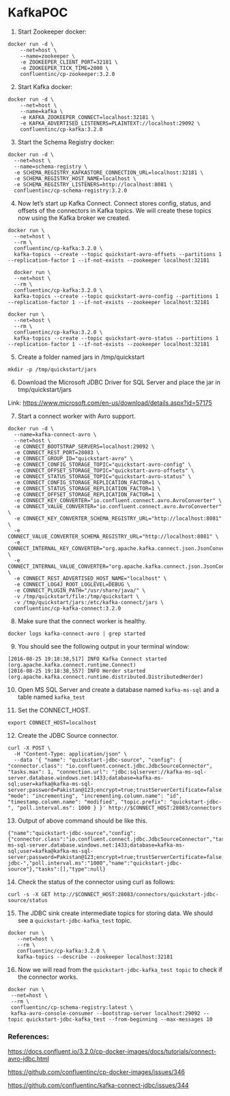 # KafkaPOC


1. Start Zookeeper docker:

```
docker run -d \
    --net=host \
    --name=zookeeper \
    -e ZOOKEEPER_CLIENT_PORT=32181 \
    -e ZOOKEEPER_TICK_TIME=2000 \
    confluentinc/cp-zookeeper:3.2.0
```

2. Start Kafka docker:

```
docker run -d \
    --net=host \
    --name=kafka \
    -e KAFKA_ZOOKEEPER_CONNECT=localhost:32181 \
    -e KAFKA_ADVERTISED_LISTENERS=PLAINTEXT://localhost:29092 \
    confluentinc/cp-kafka:3.2.0
```

3.  Start the Schema Registry docker:

```
docker run -d \
  --net=host \
  --name=schema-registry \
  -e SCHEMA_REGISTRY_KAFKASTORE_CONNECTION_URL=localhost:32181 \
  -e SCHEMA_REGISTRY_HOST_NAME=localhost \
  -e SCHEMA_REGISTRY_LISTENERS=http://localhost:8081 \
  confluentinc/cp-schema-registry:3.2.0
```

4. Now let’s start up Kafka Connect. Connect stores config, status, and offsets of the connectors in Kafka topics. We will create these topics now using the Kafka broker we created.

```
docker run \
  --net=host \
  --rm \
  confluentinc/cp-kafka:3.2.0 \
  kafka-topics --create --topic quickstart-avro-offsets --partitions 1 --replication-factor 1 --if-not-exists --zookeeper localhost:32181
```

```
  docker run \
  --net=host \
  --rm \
  confluentinc/cp-kafka:3.2.0 \
  kafka-topics --create --topic quickstart-avro-config --partitions 1 --replication-factor 1 --if-not-exists --zookeeper localhost:32181
```

```
docker run \
  --net=host \
  --rm \
  confluentinc/cp-kafka:3.2.0 \
  kafka-topics --create --topic quickstart-avro-status --partitions 1 --replication-factor 1 --if-not-exists --zookeeper localhost:32181
```

5. Create a folder named jars in /tmp/quickstart

```
mkdir -p /tmp/quickstart/jars 
```

6. Download the Microsoft JDBC Driver for SQL Server and place the jar in tmp/quickstart/jars

Link: https://www.microsoft.com/en-us/download/details.aspx?id=57175

7. Start a connect worker with Avro support.

```
docker run -d \
  --name=kafka-connect-avro \
  --net=host \
  -e CONNECT_BOOTSTRAP_SERVERS=localhost:29092 \
  -e CONNECT_REST_PORT=28083 \
  -e CONNECT_GROUP_ID="quickstart-avro" \
  -e CONNECT_CONFIG_STORAGE_TOPIC="quickstart-avro-config" \
  -e CONNECT_OFFSET_STORAGE_TOPIC="quickstart-avro-offsets" \
  -e CONNECT_STATUS_STORAGE_TOPIC="quickstart-avro-status" \
  -e CONNECT_CONFIG_STORAGE_REPLICATION_FACTOR=1 \
  -e CONNECT_STATUS_STORAGE_REPLICATION_FACTOR=1 \
  -e CONNECT_OFFSET_STORAGE_REPLICATION_FACTOR=1 \
  -e CONNECT_KEY_CONVERTER="io.confluent.connect.avro.AvroConverter" \
  -e CONNECT_VALUE_CONVERTER="io.confluent.connect.avro.AvroConverter" \
  -e CONNECT_KEY_CONVERTER_SCHEMA_REGISTRY_URL="http://localhost:8081" \
  -e CONNECT_VALUE_CONVERTER_SCHEMA_REGISTRY_URL="http://localhost:8081" \
  -e CONNECT_INTERNAL_KEY_CONVERTER="org.apache.kafka.connect.json.JsonConverter" \
  -e CONNECT_INTERNAL_VALUE_CONVERTER="org.apache.kafka.connect.json.JsonConverter" \
  -e CONNECT_REST_ADVERTISED_HOST_NAME="localhost" \
  -e CONNECT_LOG4J_ROOT_LOGLEVEL=DEBUG \
  -e CONNECT_PLUGIN_PATH="/usr/share/java/" \
  -v /tmp/quickstart/file:/tmp/quickstart \
  -v /tmp/quickstart/jars:/etc/kafka-connect/jars \
  confluentinc/cp-kafka-connect:3.2.0
```

8. Make sure that the connect worker is healthy.

```
docker logs kafka-connect-avro | grep started
```

9. You should see the following output in your terminal window:

```
[2016-08-25 19:18:38,517] INFO Kafka Connect started (org.apache.kafka.connect.runtime.Connect)
[2016-08-25 19:18:38,557] INFO Herder started (org.apache.kafka.connect.runtime.distributed.DistributedHerder)
```

10. Open MS SQL Server and create a database named `kafka-ms-sql` and a table named `kafka_test`

11. Set the CONNECT_HOST. 

```
export CONNECT_HOST=localhost
```

12. Create the JDBC Source connector.

```
curl -X POST \
  -H "Content-Type: application/json" \
  --data '{ "name": "quickstart-jdbc-source", "config": { "connector.class": "io.confluent.connect.jdbc.JdbcSourceConnector", "tasks.max": 1, "connection.url": "jdbc:sqlserver://kafka-ms-sql-server.database.windows.net:1433;database=kafka-ms-sql;user=kafka@kafka-ms-sql-server;password=Pakistan@123;encrypt=true;trustServerCertificate=false;hostNameInCertificate=*.database.windows.net;loginTimeout=30", "mode": "incrementing", "incrementing.column.name": "id", "timestamp.column.name": "modified", "topic.prefix": "quickstart-jdbc-", "poll.interval.ms": 1000 } }' http://$CONNECT_HOST:28083/connectors
```

13. Output of above command should be like this.
```
{"name":"quickstart-jdbc-source","config":{"connector.class":"io.confluent.connect.jdbc.JdbcSourceConnector","tasks.max":"1","connection.url":"jdbc:sqlserver://kafka-ms-sql-server.database.windows.net:1433;database=kafka-ms-sql;user=kafka@kafka-ms-sql-server;password=Pakistan@123;encrypt=true;trustServerCertificate=false;hostNameInCertificate=*.database.windows.net;loginTimeout=30","mode":"incrementing","incrementing.column.name":"id","timestamp.column.name":"modified","topic.prefix":"quickstart-jdbc-","poll.interval.ms":"1000","name":"quickstart-jdbc-source"},"tasks":[],"type":null}
```

14. Check the status of the connector using curl as follows:
```
curl -s -X GET http://$CONNECT_HOST:28083/connectors/quickstart-jdbc-source/status
```
15. The JDBC sink create intermediate topics for storing data. We should see a `quickstart-jdbc-kafka_test` topic.
```
docker run \
   --net=host \
   --rm \
   confluentinc/cp-kafka:3.2.0 \
   kafka-topics --describe --zookeeper localhost:32181
```
16. Now we will read from the `quickstart-jdbc-kafka_test topic` to check if the connector works.
```
docker run \
 --net=host \
 --rm \
 confluentinc/cp-schema-registry:latest \
 kafka-avro-console-consumer --bootstrap-server localhost:29092 --topic quickstart-jdbc-kafka_test --from-beginning --max-messages 10
```

### References:

https://docs.confluent.io/3.2.0/cp-docker-images/docs/tutorials/connect-avro-jdbc.html

https://github.com/confluentinc/cp-docker-images/issues/346

https://github.com/confluentinc/kafka-connect-jdbc/issues/344
